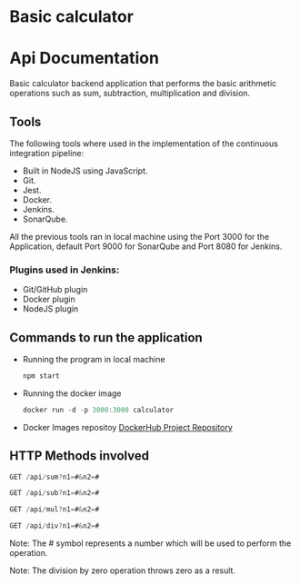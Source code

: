# Basic calculator

# Api Documentation

Basic calculator backend application that performs the basic arithmetic operations such as sum, subtraction, multiplication and division.

## Tools

The following tools where used in the implementation of the continuous integration pipeline:

- Built in NodeJS using JavaScript.
- Git.
- Jest.
- Docker.
- Jenkins.
- SonarQube.

All the previous tools ran in local machine using the Port 3000 for the Application, default Port 9000 for SonarQube and Port 8080 for Jenkins.

### Plugins used in Jenkins:

- Git/GitHub plugin
- Docker plugin
- NodeJS plugin

## Commands to run the application

- Running the program in local machine

    ```jsx
    npm start
    ```

- Running the docker image

    ```jsx
    docker run -d -p 3000:3000 calculator
    ```

- Docker Images repositoy
    [DockerHub Project Repository](https://hub.docker.com/r/davidelp17/calculator)

## HTTP Methods involved

```jsx
GET /api/sum?n1=#&n2=#
```

```jsx
GET /api/sub?n1=#&n2=#
```

```jsx
GET /api/mul?n1=#&n2=#
```

```jsx
GET /api/div?n1=#&n2=#
```

Note: The # symbol represents a number which will be used to perform the operation.

Note: The division by zero operation throws zero as a result.

